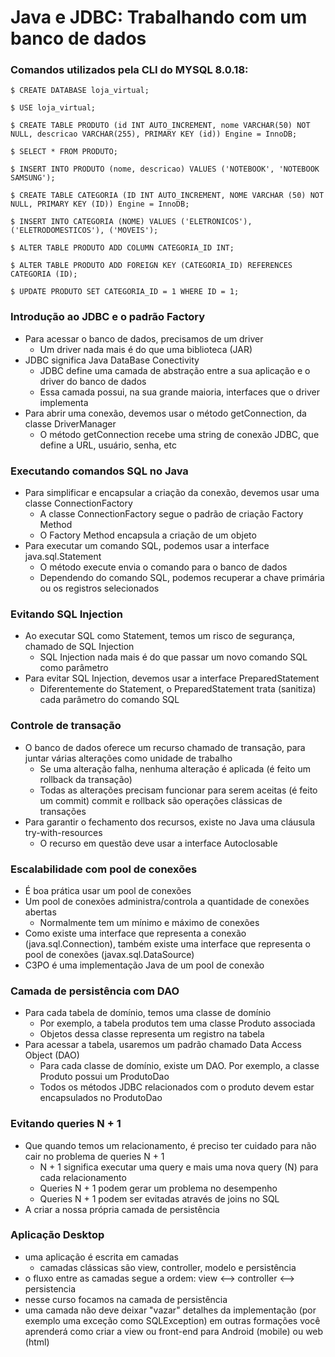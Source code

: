 # Java e JDBC: Trabalhando com um banco de dados

### Comandos utilizados pela CLI do MYSQL 8.0.18:

```
$ CREATE DATABASE loja_virtual;

$ USE loja_virtual;

$ CREATE TABLE PRODUTO (id INT AUTO_INCREMENT, nome VARCHAR(50) NOT NULL, descricao VARCHAR(255), PRIMARY KEY (id)) Engine = InnoDB;

$ SELECT * FROM PRODUTO;

$ INSERT INTO PRODUTO (nome, descricao) VALUES ('NOTEBOOK', 'NOTEBOOK SAMSUNG');

$ CREATE TABLE CATEGORIA (ID INT AUTO_INCREMENT, NOME VARCHAR (50) NOT NULL, PRIMARY KEY (ID)) Engine = InnoDB;

$ INSERT INTO CATEGORIA (NOME) VALUES ('ELETRONICOS'), ('ELETRODOMESTICOS'), ('MOVEIS');

$ ALTER TABLE PRODUTO ADD COLUMN CATEGORIA_ID INT;

$ ALTER TABLE PRODUTO ADD FOREIGN KEY (CATEGORIA_ID) REFERENCES CATEGORIA (ID);

$ UPDATE PRODUTO SET CATEGORIA_ID = 1 WHERE ID = 1;
```
### Introdução ao JDBC e o padrão Factory

- Para acessar o banco de dados, precisamos de um driver
  - Um driver nada mais é do que uma biblioteca (JAR)
- JDBC significa Java DataBase Conectivity
  - JDBC define uma camada de abstração entre a sua aplicação e o driver do banco de dados
  - Essa camada possui, na sua grande maioria, interfaces que o driver implementa
- Para abrir uma conexão, devemos usar o método getConnection, da classe DriverManager
  - O método getConnection recebe uma string de conexão JDBC, que define a URL, usuário, senha, etc

### Executando comandos SQL no Java

- Para simplificar e encapsular a criação da conexão, devemos usar uma classe ConnectionFactory
  - A classe ConnectionFactory segue o padrão de criação Factory Method
  - O Factory Method encapsula a criação de um objeto
- Para executar um comando SQL, podemos usar a interface java.sql.Statement
  - O método execute envia o comando para o banco de dados
  - Dependendo do comando SQL, podemos recuperar a chave primária ou os registros selecionados

### Evitando SQL Injection

- Ao executar SQL como Statement, temos um risco de segurança, chamado de SQL Injection
  - SQL Injection nada mais é do que passar um novo comando SQL como parâmetro
- Para evitar SQL Injection, devemos usar a interface PreparedStatement
  - Diferentemente do Statement, o PreparedStatement trata (sanitiza) cada parâmetro do comando SQL

### Controle de transação

- O banco de dados oferece um recurso chamado de transação, para juntar várias alterações como unidade de trabalho
  - Se uma alteração falha, nenhuma alteração é aplicada (é feito um rollback da transação)
  - Todas as alterações precisam funcionar para serem aceitas (é feito um commit)
commit e rollback são operações clássicas de transações
- Para garantir o fechamento dos recursos, existe no Java uma cláusula try-with-resources
  - O recurso em questão deve usar a interface Autoclosable

### Escalabilidade com pool de conexões

- É boa prática usar um pool de conexões
- Um pool de conexões administra/controla a quantidade de conexões abertas
  - Normalmente tem um mínimo e máximo de conexões
- Como existe uma interface que representa a conexão (java.sql.Connection), também existe uma interface que representa o pool de conexões (javax.sql.DataSource)
- C3PO é uma implementação Java de um pool de conexão

### Camada de persistência com DAO

- Para cada tabela de domínio, temos uma classe de domínio
  - Por exemplo, a tabela produtos tem uma classe Produto associada
  - Objetos dessa classe representa um registro na tabela
- Para acessar a tabela, usaremos um padrão chamado Data Access Object (DAO)
  - Para cada classe de domínio, existe um DAO. Por exemplo, a classe Produto possui um ProdutoDao
  - Todos os métodos JDBC relacionados com o produto devem estar encapsulados no ProdutoDao

### Evitando queries N + 1

- Que quando temos um relacionamento, é preciso ter cuidado para não cair no problema de queries N + 1
  - N + 1 significa executar uma query e mais uma nova query (N) para cada relacionamento
  - Queries N + 1 podem gerar um problema no desempenho
  - Queries N + 1 podem ser evitadas através de joins no SQL
- A criar a nossa própria camada de persistência

### Aplicação Desktop

- uma aplicação é escrita em camadas
  - camadas clássicas são view, controller, modelo e persistência
- o fluxo entre as camadas segue a ordem:
view <--> controller <--> persistencia
- nesse curso focamos na camada de persistência
- uma camada não deve deixar "vazar" detalhes da implementação (por exemplo uma exceção como SQLException)
em outras formações você aprenderá como criar a view ou front-end para Android (mobile) ou web (html)
